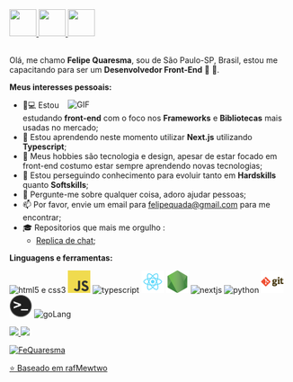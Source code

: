 <a href="https://github.com/FeQuaresma" target="_blank">
  <img src="https://cdn.iconscout.com/icon/free/png-256/github-108-438008.png" width="48px" height="48px">
</a> 
<a href="https://www.instagram.com/quaresma_xx/" target="_blank">
  <img src="https://cdn.icon-icons.com/icons2/1211/PNG/512/1491579602-yumminkysocialmedia36_83067.png" width="48px" height="48px">
</a> 
<a href="https://www.linkedin.com/in/fequaresma/" target="_blank">
  <img src="https://i.ibb.co/Kx2GSrT/linkedin.png" width="48px" height="48px">
</a>

<br />
<br />

Olá, me chamo **Felipe Quaresma**, sou de São Paulo-SP, Brasil, estou me capacitando para ser um **Desenvolvedor Front-End** 💼 🚀. 

**Meus interesses pessoais:**

  <img align="right" alt="GIF" src="https://s.yimg.com/ny/api/res/1.2/4_jkG9dnPDR6JPievzHvBA--/YXBwaWQ9aGlnaGxhbmRlcjtoPTY2Ng--/https://media.zenfs.com/pt-br/canal_tech_990/32e2e79cb01a2d286b347dddfe7328ef" width="400px" />

- 👨💻 Estou estudando **front-end** com o foco nos **Frameworks** e **Bibliotecas** mais usadas no mercado;
- 🌱 Estou aprendendo neste momento utilizar **Next.js** utilizando **Typescript**; 
- 🤔 Meus hobbies são tecnologia e design, apesar de estar focado em front-end costumo estar sempre aprendendo novas tecnologias;
- 💼 Estou perseguindo conhecimento para evoluir tanto em **Hardskills** quanto **Softskills**;
- 💬 Pergunte-me sobre qualquer coisa, adoro ajudar pessoas;
- 📫 Por favor, envie um email para felipequada@gmail.com para me encontrar;
- 🎓 Repositorios que mais me orgulho :
  - <a href="https://github.com/FeQuaresma/rapazicord" target="_blank">Replica de chat</a>;

**Linguagens e ferramentas:**  

<p align="left">
  <img src="https://w7.pngwing.com/pngs/581/330/png-transparent-logo-cascading-style-sheets-html5-css3-prags-html5-und-css3-der-meisterkurs-html5-css3-javascript-design-text-trademark-logo.png" alt="html5 e css3" width="80" height="40"/> 
  <img src="https://raw.githubusercontent.com/github/explore/80688e429a7d4ef2fca1e82350fe8e3517d3494d/topics/javascript/javascript.png" alt="javascript" width="40" height="40"/> 
  <img src="https://upload.wikimedia.org/wikipedia/commons/thumb/4/4c/Typescript_logo_2020.svg/1200px-Typescript_logo_2020.svg.png" alt="typescript" width="40" height="40"/> 
  <img src="https://raw.githubusercontent.com/github/explore/80688e429a7d4ef2fca1e82350fe8e3517d3494d/topics/react/react.png" alt="react" width="40" height="40"/> 
  <img src="https://raw.githubusercontent.com/github/explore/80688e429a7d4ef2fca1e82350fe8e3517d3494d/topics/nodejs/nodejs.png" alt="nodejs" width="40" height="40"/>
  <img src="https://camo.githubusercontent.com/c457309037aabdce151cc0e197d6db98234a31636ef41f2cc1c339832fe20de3/68747470733a2f2f63646e2e61757468302e636f6d2f626c6f672f6c6f676f732f6e6578746a732d6c6f676f2e706e67" alt="nextjs" width="40" height="40"/>
  <img src="https://cdn3.iconfinder.com/data/icons/logos-and-brands-adobe/512/267_Python-512.png" alt="python" width="40" height="40"/>
  <img src="https://raw.githubusercontent.com/github/explore/80688e429a7d4ef2fca1e82350fe8e3517d3494d/topics/git/git.png" alt="github" width="40" height="40"/>
  <img src="https://raw.githubusercontent.com/github/explore/80688e429a7d4ef2fca1e82350fe8e3517d3494d/topics/terminal/terminal.png" alt="terminal" width="40" height="40"/>
  <img src="https://user-images.githubusercontent.com/3613230/41752586-476b0b24-7596-11e8-95fe-8fd3faa21e8a.png" alt="goLang" width="40" height="40"/>
</p>


 <div>
  <a href="https://github.com/FeQuaresma">
  <img height="180em" src="https://github-readme-stats.vercel.app/api?username=FeQuaresma&show_icons=true&theme=dark&include_all_commits=true&count_private=true"/>
  <img height="180em" src="https://github-readme-stats.vercel.app/api/top-langs/?username=FeQuaresma&layout=compact&langs_count=7&theme=dark"/>
</div>

<p align="left"> <img src="https://komarev.com/ghpvc/?username=FeQuaresma" alt="FeQuaresma" /> </p>

⭐️ Baseado em <a href="https://github.com/rafmewtwo" target="_blank">rafMewtwo</a>
